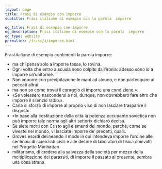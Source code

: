 ```yaml
---
layout: page
title: Frasi di esempio con imporre 
subtitle: Frasi italiane di esempio con la parola  imporre

og_title: Frasi di esempio con imporre 
og_description: Frasi italiane di esempio con la parola  imporre
og_type: website
permalink: /frasi/i/imporre.html
---
```


Frasi italiane di esempio contenenti la parola imporre:


- ma chi pensa solo a imporre tasse, lo rovina.
- Ogni volta che entro a scuola sono colpito dall’ironia: adesso sono io a imporre un’uniforme.
- Non imporre con precipitazione le mani ad alcuno, e non partecipare ai peccati altrui.
- ma non so come trovai il coraggio di imporre una condizione.».
- «Se volessero nascondersi a noi, dunque, non dovrebbero fare altro che imporre il silenzio radio.».
- Carla si sforzò di imporre al proprio viso di non lasciare trasparire il disgusto.
- «In base alla costituzione della città la potenza occupante sovietica non può imporre tale norma agli altri settori» dichiarò decisa.
- Se siete morti con Cristo agli elementi del mondo, perché, come se viveste nel mondo, vi lasciate imporre de’ precetti, quali:.
- Groves esordì delineando il modo in cui intendeva imporre l’ordine alle centinaia di scienziati civili e alle decine di laboratori di fisica coinvolti nel Progetto Manhattan.
- militarismo, di credere alla salvezza della società per mezzo della moltiplicazione dei parassiti, di imporre il passato al presente, sembra una cosa strana.
